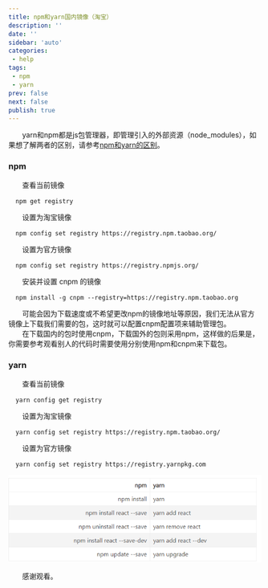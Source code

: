 ```yaml
---
title: npm和yarn国内镜像（淘宝）
description: ''
date: ''
sidebar: 'auto'
categories: 
 - help
tags: 
 - npm
 - yarn
prev: false
next: false
publish: true
---
```


&nbsp;&nbsp;&nbsp;&nbsp;&nbsp;&nbsp;&nbsp;yarn和npm都是js包管理器，即管理引入的外部资源（node_modules），如果想了解两者的区别，请参考[npm和yarn的区别](https://www.jianshu.com/p/254794d5e741)。

### npm
&nbsp;&nbsp;&nbsp;&nbsp;&nbsp;&nbsp;&nbsp;查看当前镜像
```bash
  npm get registry
```
&nbsp;&nbsp;&nbsp;&nbsp;&nbsp;&nbsp;&nbsp;设置为淘宝镜像
```
  npm config set registry https://registry.npm.taobao.org/
```
&nbsp;&nbsp;&nbsp;&nbsp;&nbsp;&nbsp;&nbsp;设置为官方镜像
```
  npm config set registry https://registry.npmjs.org/
```
&nbsp;&nbsp;&nbsp;&nbsp;&nbsp;&nbsp;&nbsp;安装并设置 cnpm 的镜像
```
  npm install -g cnpm --registry=https://registry.npm.taobao.org
```
&nbsp;&nbsp;&nbsp;&nbsp;&nbsp;&nbsp;&nbsp;可能会因为下载速度或不希望更改npm的镜像地址等原因，我们无法从官方镜像上下载我们需要的包，这时就可以配置cnpm配置项来辅助管理包。  
&nbsp;&nbsp;&nbsp;&nbsp;&nbsp;&nbsp;&nbsp;在下载国内的包时使用cnpm，下载国外的包则采用npm，这样做的后果是，你需要参考观看别人的代码时需要使用分别使用npm和cnpm来下载包。

### yarn
&nbsp;&nbsp;&nbsp;&nbsp;&nbsp;&nbsp;&nbsp;查看当前镜像
```
  yarn config get registry
```
&nbsp;&nbsp;&nbsp;&nbsp;&nbsp;&nbsp;&nbsp;设置为淘宝镜像
```
  yarn config set registry https://registry.npm.taobao.org/
```
&nbsp;&nbsp;&nbsp;&nbsp;&nbsp;&nbsp;&nbsp;设置为官方镜像
```
  yarn config set registry https://registry.yarnpkg.com
```
![yarn和npm命令区别](../demo/imgs/help/NY.png)

&nbsp;&nbsp;&nbsp;&nbsp;&nbsp;&nbsp;&nbsp;感谢观看。

